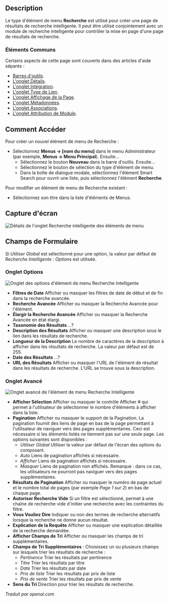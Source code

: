 <!-- Filename: Help4.x:Menu_Item:_Search  / Display title: Rechercher -->

## Description

Le type d'élément de menu **Recherche** est utilisé pour créer une page de résultats de recherche intelligente. Il peut être utilisé conjointement avec un module de recherche intelligente pour contrôler la mise en page d'une page de résultats de recherche.

### Éléments Communs

Certains aspects de cette page sont couverts dans des articles d'aide séparés :

* [Barres d'outils](jdocmanual?article=help/common-elements/toolbars).
* [L'onglet Détails](jdocmanual?article=help/menu-items-common/menu-item-details).
* [L'onglet Intégration](jdocmanual?article=help/menu-items-common/menu-item-integration).
* [L'onglet Type de Lien](jdocmanual?article=help/menu-items-common/menu-item-link-type).
* [L'onglet Affichage de la Page](jdocmanual?article=help/menu-items-common/menu-item-page-display).
* [L'onglet Métadonnées](jdocmanual?article=help/menu-items-common/menu-item-metadata).
* [L'onglet Associations](jdocmanual?article=help/common-elements/edit-associations).
* [L'onglet Attribution de Module](jdocmanual?article=help/menu-items-common/menu-item-module-assignment).

## Comment Accéder

Pour créer un nouvel élément de menu de Recherche :

- Sélectionnez **Menus → \[nom du menu\]** dans le menu Administrateur
  (par exemple, **Menus → Menu Principal**). Ensuite...
  - Sélectionnez le bouton **Nouveau** dans la barre d'outils. Ensuite...
  - Sélectionnez le bouton de sélection du type d'élément de menu.
  - Dans la boîte de dialogue modale, sélectionnez l'élément Smart Search pour ouvrir une liste, puis sélectionnez l'élément **Recherche**.

Pour modifier un élément de menu de Recherche existant :

- Sélectionnez son titre dans la liste d'éléments de Menus.

## Capture d'écran

![Détails de l'onglet Recherche intelligente des éléments de menu](../../../fr/images/menu-items/smart-search-search-details-tab.png)

## Champs de Formulaire

Si *Utiliser Global* est sélectionné pour une option, la valeur par défaut de *Recherche Intelligente : Options* est utilisée.

### Onglet Options

![Onglet des options d'élément de menu Recherche Intelligente](../../../fr/images/menu-items/smart-search-search-options-tab.png)

- **Filtres de Date** Afficher ou masquer les filtres de date de début et de fin dans la recherche avancée.
- **Recherche Avancée** Afficher ou masquer la Recherche Avancée pour l'élément.
- **Élargir la Recherche Avancée** Afficher ou masquer la Recherche Avancée en état élargi.
- **Taxonomie des Résultats** ...?
- **Description des Résultats** Afficher ou masquer une description sous le lien dans les résultats de recherche.
- **Longueur de la Description** Le nombre de caractères de la description à afficher dans les résultats de recherche. La valeur par défaut est de 255.
- **Date des Résultats** ...?
- **URL des Résultats** Afficher ou masquer l'URL de l'élément de résultat dans les résultats de recherche. L'URL se trouve sous la description.

### Onglet Avancé

![Onglet avancé de l'élément de menu Recherche Intelligente](../../../fr/images/menu-items/smart-search-search-advanced-tab.png)

- **Afficher Sélection** Afficher ou masquer le contrôle Afficher \# qui permet à l'utilisateur de sélectionner le nombre d'éléments à afficher dans la liste.
- **Pagination** Afficher ou masquer le support de la Pagination. La pagination fournit des liens de page en bas de la page permettant à l'utilisateur de naviguer vers des pages supplémentaires. Ceci est nécessaire si les éléments listés ne tiennent pas sur une seule page.
    Les options suivantes sont disponibles :
    - *Utiliser Global* Utiliser la valeur par défaut de l'écran des options du composant.
    - *Auto* Liens de pagination affichés si nécessaire.
    - *Afficher* Liens de pagination affichés si nécessaire.
    - *Masquer* Liens de pagination non affichés. Remarque : dans ce cas, les utilisateurs ne pourront pas naviguer vers des pages supplémentaires.
- **Résultats de Pagination** Afficher ou masquer le numéro de page actuel et le nombre total de pages (par exemple *Page 1 sur 2*) en bas de chaque page.
- **Autoriser Recherche Vide** Si un filtre est sélectionné, permet à une chaîne de recherche vide d'initier une recherche avec les contraintes du filtre.
- **Vous Vouliez Dire** Indiquer ou non des termes de recherche alternatifs lorsque la recherche ne donne aucun résultat.
- **Explication de la Requête** Afficher ou masquer une explication détaillée de la recherche demandée.
- **Afficher Champs de Tri** Afficher ou masquer les champs de tri supplémentaires.
- **Champs de Tri Supplémentaires** : Choisissez un ou plusieurs champs sur lesquels trier les résultats de recherche :
  - *Pertinence* Trier les résultats par pertinence
  - *Titre* Trier les résultats par titre
  - *Date* Trier les résultats par date
  - *Prix de liste* Trier les résultats par prix de liste
  - *Prix de vente* Trier les résultats par prix de vente
- **Sens du Tri** Direction pour trier les résultats de recherche.

*Traduit par openai.com*

